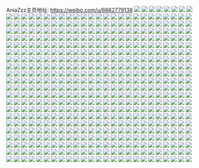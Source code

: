 AniaZzz主页地址: https://weibo.com/u/6662779138 
![](https://wx4.sinaimg.cn/mw2000/007gUldEly1h932h8dlqlj32dc35sqv6.jpg) 
![](https://wx4.sinaimg.cn/mw2000/007gUldEly1h932h9ffhkj32dc35s4qr.jpg) 
![](https://wx4.sinaimg.cn/mw2000/007gUldEly1h932had5kxj32al35s7wi.jpg) 
![](https://wx4.sinaimg.cn/mw2000/007gUldEly1h932hbv3yrj32dc35shdw.jpg) 
![](https://wx4.sinaimg.cn/mw2000/007gUldEly1h932hd6j8yj32dc35sqv8.jpg) 
![](https://wx4.sinaimg.cn/mw2000/007gUldEly1h932hel54sj32d835su0z.jpg) 
![](https://wx4.sinaimg.cn/mw2000/007gUldEly1h932hf3aezj32c02c04qp.jpg) 
![](https://wx4.sinaimg.cn/mw2000/007gUldEly1h90ti6gmc8j30u0140dnx.jpg) 
![](https://wx4.sinaimg.cn/mw2000/007gUldEly1h90ti7124vj30u0140dni.jpg) 
![](https://wx4.sinaimg.cn/mw2000/007gUldEly1h90ti80ztlj30sg23v4br.jpg) 
![](https://wx4.sinaimg.cn/mw2000/007gUldEly1h90ti8kxx0j30u0140gsa.jpg) 
![](https://wx4.sinaimg.cn/mw2000/007gUldEly1h90ti9caw8j30u014rdr3.jpg) 
![](https://wx4.sinaimg.cn/mw2000/007gUldEly1h90ti9txc6j30u01hcteu.jpg) 
![](https://wx4.sinaimg.cn/mw2000/007gUldEly1h90tiambonj30sg2534af.jpg) 
![](https://wx4.sinaimg.cn/mw2000/007gUldEly1h8m3fikgryj32dc35sb2b.jpg) 
![](https://wx4.sinaimg.cn/mw2000/007gUldEly1h8m3fjj639j32dc35s7wj.jpg) 
![](https://wx4.sinaimg.cn/mw2000/007gUldEly1h8m3flvcmcj32222qrnpd.jpg) 
![](https://wx4.sinaimg.cn/mw2000/007gUldEly1h8m3fkjul1j32dc35sb2b.jpg) 
![](https://wx4.sinaimg.cn/mw2000/007gUldEly1h8m3fl8i3bj32c0340b2a.jpg) 
![](https://wx4.sinaimg.cn/mw2000/007gUldEly1h8m3fmbu6lj326h2wn4qq.jpg) 
![](https://wx4.sinaimg.cn/mw2000/007gUldEly1h8gaxmwzhuj31r12c2kjn.jpg) 
![](https://wx4.sinaimg.cn/mw2000/007gUldEly1h8gaxjjw97j31y62nohdv.jpg) 
![](https://wx4.sinaimg.cn/mw2000/007gUldEly1h8gaxo6a1uj31xc2kg1kz.jpg) 
![](https://wx4.sinaimg.cn/mw2000/007gUldEly1h8cfkbj8d0j32dc35snpe.jpg) 
![](https://wx4.sinaimg.cn/mw2000/007gUldEly1h8cfkd465nj32dc35shdu.jpg) 
![](https://wx4.sinaimg.cn/mw2000/007gUldEly1h8cfkfkvh8j325x2vw7wi.jpg) 
![](https://wx4.sinaimg.cn/mw2000/007gUldEly1h8cfkere32j32dc35snpd.jpg) 
![](https://wx4.sinaimg.cn/mw2000/007gUldEly1h8cfke7ay6j32dc35se83.jpg) 
![](https://wx4.sinaimg.cn/mw2000/007gUldEly1h8cfkh7q82j32dc35s1l1.jpg) 
![](https://wx4.sinaimg.cn/mw2000/007gUldEly1h8cfkm57o0j32dc35se84.jpg) 
![](https://wx4.sinaimg.cn/mw2000/007gUldEly1h8cfki3ix2j32dc35shdv.jpg) 
![](https://wx4.sinaimg.cn/mw2000/007gUldEly1h8cfkau5j9j32db35snpe.jpg) 
![](https://wx4.sinaimg.cn/mw2000/007gUldEly1h8ac4pc0t4j32dc35su0y.jpg) 
![](https://wx4.sinaimg.cn/mw2000/007gUldEly1h8ac4q3b26j32dc35sqv6.jpg) 
![](https://wx4.sinaimg.cn/mw2000/007gUldEly1h8ac5dln48j32dc35su0y.jpg) 
![](https://wx4.sinaimg.cn/mw2000/007gUldEly1h8ac4qxd6zj31zk2ng7wh.jpg) 
![](https://wx4.sinaimg.cn/mw2000/007gUldEly1h8ac4rj8rhj31z82n4e81.jpg) 
![](https://wx4.sinaimg.cn/mw2000/007gUldEly1h871znzrqaj322l2wgqv6.jpg) 
![](https://wx4.sinaimg.cn/mw2000/007gUldEly1h871zpbxdtj329935rkjm.jpg) 
![](https://wx4.sinaimg.cn/mw2000/007gUldEly1h871zrmvwjj32bw35s7wk.jpg) 
![](https://wx4.sinaimg.cn/mw2000/007gUldEly1h871zu6fv2j326d31pb2a.jpg) 
![](https://wx4.sinaimg.cn/mw2000/007gUldEly1h84t9me60tj31rz35su0x.jpg) 
![](https://wx4.sinaimg.cn/mw2000/007gUldEly1h84t9na10pj31q732lx6p.jpg) 
![](https://wx4.sinaimg.cn/mw2000/007gUldEly1h84t9o8jy7j31s035sx6p.jpg) 
![](https://wx4.sinaimg.cn/mw2000/007gUldEly1h84t9rpzb9j31kw35s4qp.jpg) 
![](https://wx4.sinaimg.cn/mw2000/007gUldEly1h84t9li9kxj31kw35skjm.jpg) 
![](https://wx4.sinaimg.cn/mw2000/007gUldEly1h84t9oqh7qj30zb1qr4hp.jpg) 
![](https://wx4.sinaimg.cn/mw2000/007gUldEly1h84t9sj0jwj31kw35s7wh.jpg) 
![](https://wx4.sinaimg.cn/mw2000/007gUldEly1h84t9qrvqcj31kw35shdu.jpg) 
![](https://wx4.sinaimg.cn/mw2000/007gUldEly1h84t9uk1mtj30sg5j4u0x.jpg) 
![](https://wx4.sinaimg.cn/mw2000/007gUldEly1h84t9v6bq0j32272dskjl.jpg) 
![](https://wx4.sinaimg.cn/mw2000/007gUldEly1h7ypd5nih6j32dc35snpf.jpg) 
![](https://wx4.sinaimg.cn/mw2000/007gUldEly1h7ypd6uvjhj32ca35se83.jpg) 
![](https://wx4.sinaimg.cn/mw2000/007gUldEly1h7ypd43rmij32ay35s1kz.jpg) 
![](https://wx4.sinaimg.cn/mw2000/007gUldEly1h7ypd37ehwj335s35skjm.jpg) 
![](https://wx4.sinaimg.cn/mw2000/007gUldEly1h7ypd22ap8j32c02c04qq.jpg) 
![](https://wx4.sinaimg.cn/mw2000/007gUldEly1h7psx4xptkj31bz2dau02.jpg) 
![](https://wx4.sinaimg.cn/mw2000/007gUldEly1h7psx5hswfj31s035s4qp.jpg) 
![](https://wx4.sinaimg.cn/mw2000/007gUldEly1h7psx7fygnj32c034hu0x.jpg) 
![](https://wx4.sinaimg.cn/mw2000/007gUldEly1h7psx5z2e7j31s035s4qp.jpg) 
![](https://wx4.sinaimg.cn/mw2000/007gUldEly1h7psx6snioj31rt35snpd.jpg) 
![](https://wx4.sinaimg.cn/mw2000/007gUldEly1h7psx83syvj31gi35sb29.jpg) 
![](https://wx4.sinaimg.cn/mw2000/007gUldEly1h7psx8sfj8j31s035sx6p.jpg) 
![](https://wx4.sinaimg.cn/mw2000/007gUldEly1h7psx4hvrvj32dd35snpf.jpg) 
![](https://wx4.sinaimg.cn/mw2000/007gUldEly1h7osd7nfquj30u0140aib.jpg) 
![](https://wx4.sinaimg.cn/mw2000/007gUldEly1h7osd85p2tj30u01407eq.jpg) 
![](https://wx4.sinaimg.cn/mw2000/007gUldEly1h7osd9qvguj30u0140gt0.jpg) 
![](https://wx4.sinaimg.cn/mw2000/007gUldEly1h7osd9cyolj30u01407cr.jpg) 
![](https://wx4.sinaimg.cn/mw2000/007gUldEly1h7osd8sap3j30u014qwnx.jpg) 
![](https://wx4.sinaimg.cn/mw2000/007gUldEly1h7osdctbruj31410u0qa2.jpg) 
![](https://wx4.sinaimg.cn/mw2000/007gUldEly1h7osdb4835j30u0140ai1.jpg) 
![](https://wx4.sinaimg.cn/mw2000/007gUldEly1h7osddp7nfj30u014jjzg.jpg) 
![](https://wx4.sinaimg.cn/mw2000/007gUldEly1h7osd6zn9uj31400u0wkc.jpg) 
![](https://wx4.sinaimg.cn/mw2000/007gUldEly1h7osdblt34j30u015f7e8.jpg) 
![](https://wx4.sinaimg.cn/mw2000/007gUldEly1h7osdao8ygj31400u0aia.jpg) 
![](https://wx4.sinaimg.cn/mw2000/007gUldEly1h7osdbzgwdj30u01417ay.jpg) 
![](https://wx4.sinaimg.cn/mw2000/007gUldEly1h7osdcghq9j31400u0tgn.jpg) 
![](https://wx4.sinaimg.cn/mw2000/007gUldEly1h7osdd94cyj31230u0wl6.jpg) 
![](https://wx4.sinaimg.cn/mw2000/007gUldEly1h7osde7rg4j30u015445z.jpg) 
![](https://wx4.sinaimg.cn/mw2000/007gUldEly1h7osdelpjwj30u00u0dm1.jpg) 
![](https://wx4.sinaimg.cn/mw2000/007gUldEly1h7osdf1li3j30u00u00yv.jpg) 
![](https://wx4.sinaimg.cn/mw2000/007gUldEly1h7lzipbo61j31zb2n31kx.jpg) 
![](https://wx4.sinaimg.cn/mw2000/007gUldEly1h7lzioscsnj32dc35shdu.jpg) 
![](https://wx4.sinaimg.cn/mw2000/007gUldEly1h7ixmu2nd7j32dc35skjo.jpg) 
![](https://wx4.sinaimg.cn/mw2000/007gUldEly1h7ixmww8bej32c535s7wl.jpg) 
![](https://wx4.sinaimg.cn/mw2000/007gUldEly1h7ixmyla4ej32dc35s1l0.jpg) 
![](https://wx4.sinaimg.cn/mw2000/007gUldEly1h7ixn0a0b5j32dc35su10.jpg) 
![](https://wx4.sinaimg.cn/mw2000/007gUldEly1h7ixn1v11wj32dc35s7wk.jpg) 
![](https://wx4.sinaimg.cn/mw2000/007gUldEly1h7ixn54c4mj32dc35shdy.jpg) 
![](https://wx4.sinaimg.cn/mw2000/007gUldEly1h7ixn692ioj32dc35su0x.jpg) 
![](https://wx4.sinaimg.cn/mw2000/007gUldEly1h7eblyhhk5j32a431k4cv.jpg) 
![](https://wx4.sinaimg.cn/mw2000/007gUldEly1h7eblz76zxj329g30k7g6.jpg) 
![](https://wx4.sinaimg.cn/mw2000/007gUldEly1h7eblxsdsjj32dc35sagv.jpg) 
![](https://wx4.sinaimg.cn/mw2000/007gUldEly1h7ebm0ma1ej32db35se82.jpg) 
![](https://wx4.sinaimg.cn/mw2000/007gUldEly1h7eblztyw9j31z42n0jx5.jpg) 
![](https://wx4.sinaimg.cn/mw2000/007gUldEly1h7ebm3ind8j335s35s4qp.jpg) 
![](https://wx4.sinaimg.cn/mw2000/007gUldEly1h7ebm444iaj30v915owxc.jpg) 
![](https://wx4.sinaimg.cn/mw2000/007gUldEly1h7ebm25z5gj32co35s0z8.jpg) 
![](https://wx4.sinaimg.cn/mw2000/007gUldEly1h7ebm7vixbj32dc35sx6q.jpg) 
![](https://wx4.sinaimg.cn/mw2000/007gUldEly1h71nkrvp1pj32dc35s18m.jpg) 
![](https://wx4.sinaimg.cn/mw2000/007gUldEly1h71nksk88mj328f2z8jxc.jpg) 
![](https://wx4.sinaimg.cn/mw2000/007gUldEly1h71nkqxnllj32dd35sagi.jpg) 
![](https://wx4.sinaimg.cn/mw2000/007gUldEly1h71nkt9hfpj335s35snpd.jpg) 
![](https://wx4.sinaimg.cn/mw2000/007gUldEly1h6wz7es6ktj32cq35skjn.jpg) 
![](https://wx4.sinaimg.cn/mw2000/007gUldEly1h6wz8vhnbjj32dc35saxd.jpg) 
![](https://wx4.sinaimg.cn/mw2000/007gUldEly1h6wz9q1dvfj32dc35sx6s.jpg) 
![](https://wx4.sinaimg.cn/mw2000/007gUldEly1h6wzajygfej32dc35shdv.jpg) 
![](https://wx4.sinaimg.cn/mw2000/007gUldEly1h6wz86l8gtj32dd35s4g6.jpg) 
![](https://wx4.sinaimg.cn/mw2000/007gUldEly1h6wzbr0v6sj32dd35s19z.jpg) 
![](https://wx4.sinaimg.cn/mw2000/007gUldEly1h6wzc9flqpj32dd35sb2b.jpg) 
![](https://wx4.sinaimg.cn/mw2000/007gUldEly1h6usznlhkmj32cs35su0x.jpg) 
![](https://wx4.sinaimg.cn/mw2000/007gUldEly1h6uszof4nwj32d235sqcu.jpg) 
![](https://wx4.sinaimg.cn/mw2000/007gUldEly1h6uszp2t9gj32c02c0kjl.jpg) 
![](https://wx4.sinaimg.cn/mw2000/007gUldEly1h6uszm24g1j325d2v7u0x.jpg) 
![](https://wx4.sinaimg.cn/mw2000/007gUldEly1h6uszrff9yj32c0340qv6.jpg) 
![](https://wx4.sinaimg.cn/mw2000/007gUldEly1h6uszscycyj32c0340kjm.jpg) 
![](https://wx4.sinaimg.cn/mw2000/007gUldEly1h6uszt8uudj32c0340hdu.jpg) 
![](https://wx4.sinaimg.cn/mw2000/007gUldEly1h6qpql1fnkj32bh35snoq.jpg) 
![](https://wx4.sinaimg.cn/mw2000/007gUldEly1h6qpqmwtkaj32dc35se84.jpg) 
![](https://wx4.sinaimg.cn/mw2000/007gUldEly1h6qpqocr3vj329a35snpg.jpg) 
![](https://wx4.sinaimg.cn/mw2000/007gUldEly1h6qpqoz2hrj32c0340kjl.jpg) 
![](https://wx4.sinaimg.cn/mw2000/007gUldEly1h6qpqpobrlj32dc35sjw5.jpg) 
![](https://wx4.sinaimg.cn/mw2000/007gUldEly1h6qpqr8000j32cn35s4qt.jpg) 
![](https://wx4.sinaimg.cn/mw2000/007gUldEly1h6qpqsmgj0j32dc35sx6r.jpg) 
![](https://wx4.sinaimg.cn/mw2000/007gUldEly1h6qpqtnyjtj32c0340e83.jpg) 
![](https://wx4.sinaimg.cn/mw2000/007gUldEly1h6qpqjw7j5j32c02c0u0x.jpg) 
![](https://wx4.sinaimg.cn/mw2000/007gUldEly1h6mnjs0grxj32dc35sx6r.jpg) 
![](https://wx4.sinaimg.cn/mw2000/007gUldEly1h6mnjwt6m4j32dd35se83.jpg) 
![](https://wx4.sinaimg.cn/mw2000/007gUldEly1h6mnkh0x3yj32dc35s4qs.jpg) 
![](https://wx4.sinaimg.cn/mw2000/007gUldEly1h6mnkjef6fj332k2axu0x.jpg) 
![](https://wx4.sinaimg.cn/mw2000/007gUldEly1h6mnkltcdjj332k2axe82.jpg) 
![](https://wx4.sinaimg.cn/mw2000/007gUldEly1h6j68rhlkaj32bz35stq9.jpg) 
![](https://wx4.sinaimg.cn/mw2000/007gUldEly1h6j68x3ph2j32dc35stob.jpg) 
![](https://wx4.sinaimg.cn/mw2000/007gUldEly1h6j69ar5xxj32dc35sjy1.jpg) 
![](https://wx4.sinaimg.cn/mw2000/007gUldEly1h6j6935evuj32dc35s000.jpg) 
![](https://wx4.sinaimg.cn/mw2000/007gUldEly1h6j697vmcvj32al35saiu.jpg) 
![](https://wx4.sinaimg.cn/mw2000/007gUldEly1h6j69f95wmj32c03404qq.jpg) 
![](https://wx4.sinaimg.cn/mw2000/007gUldEly1h6j69gwh1kj30u01427d8.jpg) 
![](https://wx4.sinaimg.cn/mw2000/007gUldEly1h6j69iixjjj30u014046a.jpg) 
![](https://wx4.sinaimg.cn/mw2000/007gUldEly1h6j69lb6boj32c03404qq.jpg) 
![](https://wx4.sinaimg.cn/mw2000/007gUldEly1h67g5an1q2j32db35stuh.jpg) 
![](https://wx4.sinaimg.cn/mw2000/007gUldEly1h67g55vab9j32dc35sb29.jpg) 
![](https://wx4.sinaimg.cn/mw2000/007gUldEly1h67g5gwo7sj32dc35s1kx.jpg) 
![](https://wx4.sinaimg.cn/mw2000/007gUldEly1h67g67p8stj335s35se81.jpg) 
![](https://wx4.sinaimg.cn/mw2000/007gUldEly1h67g6x6x51j335s35s7wh.jpg) 
![](https://wx4.sinaimg.cn/mw2000/007gUldEly1h64qypmpy8j32dc35s1kx.jpg) 
![](https://wx4.sinaimg.cn/mw2000/007gUldEly1h64qywvhezj32dc35s4qs.jpg) 
![](https://wx4.sinaimg.cn/mw2000/007gUldEly1h64qysz6i6j32dc35sqv8.jpg) 
![](https://wx4.sinaimg.cn/mw2000/007gUldEly1h64qyuwds3j32dc35se81.jpg) 
![](https://wx4.sinaimg.cn/mw2000/007gUldEly1h64qz0dpxaj32dc35s7bs.jpg) 
![](https://wx4.sinaimg.cn/mw2000/007gUldEly1h64qyygt70j32c0340b2b.jpg) 
![](https://wx4.sinaimg.cn/mw2000/007gUldEly1h5vrirgz0fj30u01574f7.jpg) 
![](https://wx4.sinaimg.cn/mw2000/007gUldEly1h5vris1pyoj30u014013q.jpg) 
![](https://wx4.sinaimg.cn/mw2000/007gUldEly1h5vrisiropj30u01407do.jpg) 
![](https://wx4.sinaimg.cn/mw2000/007gUldEly1h5vrit2fm7j30u0140tfv.jpg) 
![](https://wx4.sinaimg.cn/mw2000/007gUldEly1h5vritovf5j30u01407e0.jpg) 
![](https://wx4.sinaimg.cn/mw2000/007gUldEly1h5vriu5sv3j30u0140akn.jpg) 
![](https://wx4.sinaimg.cn/mw2000/007gUldEly1h5tfs6g0mlj327k2y41ky.jpg) 
![](https://wx4.sinaimg.cn/mw2000/007gUldEly1h5tfs94mi0j32dc35shdv.jpg) 
![](https://wx4.sinaimg.cn/mw2000/007gUldEly1h5tfsatdibj32742xkqv5.jpg) 
![](https://wx4.sinaimg.cn/mw2000/007gUldEly1h5tfsdku7zj32db35skjn.jpg) 
![](https://wx4.sinaimg.cn/mw2000/007gUldEly1h5tfsfjv22j32dc35s1ky.jpg) 
![](https://wx4.sinaimg.cn/mw2000/007gUldEly1h5ongmyfokj32c03404qq.jpg) 
![](https://wx4.sinaimg.cn/mw2000/007gUldEly1h5ongnr5wcj32c03404qq.jpg) 
![](https://wx4.sinaimg.cn/mw2000/007gUldEly1h5ongon376j32c0340b2a.jpg) 
![](https://wx4.sinaimg.cn/mw2000/007gUldEly1h5ongm13b4j32c03404qq.jpg) 
![](https://wx4.sinaimg.cn/mw2000/007gUldEly1h5hvs32z64j32dc35sqv8.jpg) 
![](https://wx4.sinaimg.cn/mw2000/007gUldEly1h5hvs56rtfj32c0340x6r.jpg) 
![](https://wx4.sinaimg.cn/mw2000/007gUldEly1h5hvs1atvbj327o2y8u0y.jpg) 
![](https://wx4.sinaimg.cn/mw2000/007gUldEly1h5363ib4xpj32dc35skjl.jpg) 
![](https://wx4.sinaimg.cn/mw2000/007gUldEly1h5363kk9m5j32dc35shdt.jpg) 
![](https://wx4.sinaimg.cn/mw2000/007gUldEly1h5363o8cedj32dc35se83.jpg) 
![](https://wx4.sinaimg.cn/mw2000/007gUldEly1h5363rlddmj32b135s4qr.jpg) 
![](https://wx4.sinaimg.cn/mw2000/007gUldEly1h4v16ohvyyj32712xdb2a.jpg) 
![](https://wx4.sinaimg.cn/mw2000/007gUldEly1h4v16rztdcj32c735sb2b.jpg) 
![](https://wx4.sinaimg.cn/mw2000/007gUldEly1h4v16u1wxuj32bc334e82.jpg) 
![](https://wx4.sinaimg.cn/mw2000/007gUldEly1h4v16wjsf0j3289302e82.jpg) 
![](https://wx4.sinaimg.cn/mw2000/007gUldEly1h4v16ylkzwj32482tnhdu.jpg) 
![](https://wx4.sinaimg.cn/mw2000/007gUldEly1h4v16mrtv0j31ow297e81.jpg) 
![](https://wx4.sinaimg.cn/mw2000/007gUldEly1h4nxpuytl3j32bx35skjp.jpg) 
![](https://wx4.sinaimg.cn/mw2000/007gUldEly1h4nxpwx3ouj32dc35s1l2.jpg) 
![](https://wx4.sinaimg.cn/mw2000/007gUldEly1h4nxps6y3dj32c0340b2c.jpg) 
![](https://wx4.sinaimg.cn/mw2000/007gUldEly1h4nxpyn3vfj32c0340e83.jpg) 
![](https://wx4.sinaimg.cn/mw2000/007gUldEly1h4nxpzwiv7j32dc35shdv.jpg) 
![](https://wx4.sinaimg.cn/mw2000/007gUldEly1h4nxq1s3v4j32dc35skjn.jpg) 
![](https://wx4.sinaimg.cn/mw2000/007gUldEly1h3jo6v3s94j31sc2dskjl.jpg) 
![](https://wx4.sinaimg.cn/mw2000/007gUldEly1h3jo6tw83xj31sc2ds1ky.jpg) 
![](https://wx4.sinaimg.cn/mw2000/007gUldEly1h3jo6w5y8dj31sc2dsx6p.jpg) 
![](https://wx4.sinaimg.cn/mw2000/007gUldEly1h3jo6wtp08j31sc2ds1ky.jpg) 
![](https://wx4.sinaimg.cn/mw2000/007gUldEly1h3exfyw00ej30tu0tuwn8.jpg) 
![](https://wx4.sinaimg.cn/mw2000/007gUldEly1h3az48dwmtj31sc2ds1ky.jpg) 
![](https://wx4.sinaimg.cn/mw2000/007gUldEly1h3az47drqbj32c0340x6r.jpg) 
![](https://wx4.sinaimg.cn/mw2000/007gUldEly1h3az4658maj31sc2ds7wi.jpg) 
![](https://wx4.sinaimg.cn/mw2000/007gUldEly1h36zfnnzjmj323o2sw1l0.jpg) 
![](https://wx4.sinaimg.cn/mw2000/007gUldEly1h36zfolubvj325z2vzb29.jpg) 
![](https://wx4.sinaimg.cn/mw2000/007gUldEly1h36zfl2d6sj31sc2ds4qq.jpg) 
![](https://wx4.sinaimg.cn/mw2000/007gUldEly1h36zfppvcwj32c0340b2b.jpg) 
![](https://wx4.sinaimg.cn/mw2000/007gUldEly1h36zfqwtp1j32c02c0npd.jpg) 
![](https://wx4.sinaimg.cn/mw2000/007gUldEly1h36zfryq85j33402c0x6p.jpg) 
![](https://wx4.sinaimg.cn/mw2000/007gUldEly1h36zfuh4opj33402c01ky.jpg) 
![](https://wx4.sinaimg.cn/mw2000/007gUldEly1h36zfw21mlj33402c07wi.jpg) 
![](https://wx4.sinaimg.cn/mw2000/007gUldEly1h2wlfyu3nyj32c03401ky.jpg) 
![](https://wx4.sinaimg.cn/mw2000/007gUldEly1h2wlg0nhknj32bm35shdu.jpg) 
![](https://wx4.sinaimg.cn/mw2000/007gUldEly1h2wlftw0qpj32c0340hdv.jpg) 
![](https://wx4.sinaimg.cn/mw2000/007gUldEly1h2wlg74v3ij329g30me82.jpg) 
![](https://wx4.sinaimg.cn/mw2000/007gUldEly1h2wlflnuzoj32c03404qr.jpg) 
![](https://wx4.sinaimg.cn/mw2000/007gUldEly1h2wlg5hri1j31sc2dsqv5.jpg) 
![](https://wx4.sinaimg.cn/mw2000/007gUldEly1h2wlfxhi6qj32c0340qv6.jpg) 
![](https://wx4.sinaimg.cn/mw2000/007gUldEly1h2wlg2ecuyj32c02c0u0x.jpg) 
![](https://wx4.sinaimg.cn/mw2000/007gUldEly1h2wlg3zmz3j31n626x7wh.jpg) 
![](https://wx4.sinaimg.cn/mw2000/007gUldEly1h2qklekyqlj32an35skjp.jpg) 
![](https://wx4.sinaimg.cn/mw2000/007gUldEly1h2qkljoz05j32b835s1l1.jpg) 
![](https://wx4.sinaimg.cn/mw2000/007gUldEly1h2qklorszhj31sc2dshdt.jpg) 
![](https://wx4.sinaimg.cn/mw2000/007gUldEly1h2qklmhxyvj32c03554qs.jpg) 
![](https://wx4.sinaimg.cn/mw2000/007gUldEly1h2qklhql0uj32c034hhdw.jpg) 
![](https://wx4.sinaimg.cn/mw2000/007gUldEly1h2qklplgjuj31yh1yhb29.jpg) 
![](https://wx4.sinaimg.cn/mw2000/007gUldEly1h2gcnsbvbqj30u0140qb8.jpg) 
![](https://wx4.sinaimg.cn/mw2000/007gUldEly1h2gcnro8qxj30u0140th1.jpg) 
![](https://wx4.sinaimg.cn/mw2000/007gUldEly1h2gcnsuxa4j30u00u0gru.jpg) 
![](https://wx4.sinaimg.cn/mw2000/007gUldEly1h1ubsnj7b7j30u0140tf6.jpg) 
![](https://wx4.sinaimg.cn/mw2000/007gUldEly1h1ubso3vysj30u0140tf0.jpg) 
![](https://wx4.sinaimg.cn/mw2000/007gUldEly1h1ubsn6r98j30u01400yl.jpg) 
![](https://wx4.sinaimg.cn/mw2000/007gUldEly1h1ubsomw4pj30u01400ze.jpg) 
![](https://wx4.sinaimg.cn/mw2000/007gUldEly1h1ubspbi0uj30u01hck0e.jpg) 
![](https://wx4.sinaimg.cn/mw2000/007gUldEly1h1ubspslhrj30u0140dmt.jpg) 
![](https://wx4.sinaimg.cn/mw2000/007gUldEly1h1sn1mlw26j30u0140jxw.jpg) 
![](https://wx4.sinaimg.cn/mw2000/007gUldEly1h1sn1n85emj30u0140tgc.jpg) 
![](https://wx4.sinaimg.cn/mw2000/007gUldEly1h1sn1nn8e7j30u0140jx9.jpg) 
![](https://wx4.sinaimg.cn/mw2000/007gUldEly1h1sn1o1ibij30u0140n4h.jpg) 
![](https://wx4.sinaimg.cn/mw2000/007gUldEly1h0awros5f9j30u0141wmf.jpg) 
![](https://wx4.sinaimg.cn/mw2000/007gUldEly1h0awrp8wy0j30u0140k01.jpg) 
![](https://wx4.sinaimg.cn/mw2000/007gUldEly1h0awrpnajej30u0140dnk.jpg) 
![](https://wx4.sinaimg.cn/mw2000/007gUldEly1h0awrog9v3j30u0140ah8.jpg) 
![](https://wx4.sinaimg.cn/mw2000/007gUldEly1gzsbvubh7gj30u01hctdd.jpg) 
![](https://wx4.sinaimg.cn/mw2000/007gUldEly1gzsbvv2cqsj30u010g10i.jpg) 
![](https://wx4.sinaimg.cn/mw2000/007gUldEly1gzsbvvhwejj30u00xaq8s.jpg) 
![](https://wx4.sinaimg.cn/mw2000/007gUldEly1gzsbvtirkyj30u40u0jw6.jpg) 
![](https://wx4.sinaimg.cn/mw2000/007gUldEly1gzsbvvzagcj30u014013j.jpg) 
![](https://wx4.sinaimg.cn/mw2000/007gUldEly1gzsbvw8w4mj30ks0umdia.jpg) 
![](https://wx4.sinaimg.cn/mw2000/007gUldEly1gzsbvwl7rmj313y0u0q90.jpg) 
![](https://wx4.sinaimg.cn/mw2000/007gUldEly1gzsbvxuxvgj30u00u079j.jpg) 
![](https://wx4.sinaimg.cn/mw2000/007gUldEly1gzsbvtu2xqj30cd0cd3ze.jpg) 
![](https://wx4.sinaimg.cn/mw2000/007gUldEly1gzmnagmrntj31sc2ble83.jpg) 
![](https://wx4.sinaimg.cn/mw2000/007gUldEly1gzmnakxohwj31sc2dsnpe.jpg) 
![](https://wx4.sinaimg.cn/mw2000/007gUldEly1gzmnfohfr2j32c0340hdv.jpg) 
![](https://wx4.sinaimg.cn/mw2000/007gUldEly1gzmnfqvnkcj32c02c0x6q.jpg) 
![](https://wx4.sinaimg.cn/mw2000/007gUldEly1gzmnfzkectj31sc2ds7wj.jpg) 
![](https://wx4.sinaimg.cn/mw2000/007gUldEly1gzmng3lexlj31sc1scqv5.jpg) 
![](https://wx4.sinaimg.cn/mw2000/007gUldEly1gzfk8gisqvj32372sa4qr.jpg) 
![](https://wx4.sinaimg.cn/mw2000/007gUldEly1gzfk8qd9alj323w2zvu0y.jpg) 
![](https://wx4.sinaimg.cn/mw2000/007gUldEly1gzfk9txrv8j321e2phqv6.jpg) 
![](https://wx4.sinaimg.cn/mw2000/007gUldEly1gzfk9fnzfzj32c1340npe.jpg) 
![](https://wx4.sinaimg.cn/mw2000/007gUldEly1gzfk9xpu3mj30vo1kb1cp.jpg) 
![](https://wx4.sinaimg.cn/mw2000/007gUldEly1gzfk92bfxqj31za2n27wj.jpg) 
![](https://wx4.sinaimg.cn/mw2000/007gUldEly1gzfka91gljj32c03404qq.jpg) 
![](https://wx4.sinaimg.cn/mw2000/007gUldEly1gzfk9i1pt1j32c02c04qq.jpg) 
![](https://wx4.sinaimg.cn/mw2000/007gUldEly1gzfka3c47zj31tp2flx6p.jpg) 
![](https://wx4.sinaimg.cn/mw2000/007gUldEly1gyx4lli7bzj30zj07qq3z.jpg) 
![](https://wx4.sinaimg.cn/mw2000/007gUldEly1gyuf7fvte2j32922927wi.jpg) 
![](https://wx4.sinaimg.cn/mw2000/007gUldEly1gyuf78fz6rj3245245e83.jpg) 
![](https://wx4.sinaimg.cn/mw2000/007gUldEly1gyuf7n1f60j32a02a0b2a.jpg) 
![](https://wx4.sinaimg.cn/mw2000/007gUldEly1gysqkf1447j32382sanpf.jpg) 
![](https://wx4.sinaimg.cn/mw2000/007gUldEly1gysqjqw1bfj31za2n24qr.jpg) 
![](https://wx4.sinaimg.cn/mw2000/007gUldEly1gysqk5pxdlj321c2ps7wj.jpg) 
![](https://wx4.sinaimg.cn/mw2000/007gUldEly1gysqjiay9ij32c0340x6r.jpg) 
![](https://wx4.sinaimg.cn/mw2000/007gUldEly1gysqjcv1knj32aq32bu0x.jpg) 
![](https://wx4.sinaimg.cn/mw2000/007gUldEly1gysqkp4z3tj328v2zunpe.jpg) 
![](https://wx4.sinaimg.cn/mw2000/007gUldEly1gysqk1u9thj32c0340kjn.jpg) 
![](https://wx4.sinaimg.cn/mw2000/007gUldEly1gyibl75rqqj32c03407wk.jpg) 
![](https://wx4.sinaimg.cn/mw2000/007gUldEly1gyibl1zdjzj31l52464qq.jpg) 
![](https://wx4.sinaimg.cn/mw2000/007gUldEly1gyibl9ja6xj31kq23mkjl.jpg) 
![](https://wx4.sinaimg.cn/mw2000/007gUldEly1gyiblwt803j31nf278kjm.jpg) 
![](https://wx4.sinaimg.cn/mw2000/007gUldEly1gxbxw6j38xj326a2wd1kz.jpg) 
![](https://wx4.sinaimg.cn/mw2000/007gUldEly1gxbxw8n6qxj326u2x44qr.jpg) 
![](https://wx4.sinaimg.cn/mw2000/007gUldEly1gxbxwfro7sj32c02c0kjl.jpg) 
![](https://wx4.sinaimg.cn/mw2000/007gUldEly1gxbxwb67aaj329t315b2b.jpg) 
![](https://wx4.sinaimg.cn/mw2000/007gUldEly1gxbxwcjcboj323x2tu4qq.jpg) 
![](https://wx4.sinaimg.cn/mw2000/007gUldEly1gxbxwer5djj32c02c0b2a.jpg) 
![](https://wx4.sinaimg.cn/mw2000/007gUldEly1gxbxwh5ut5j32c02c0npd.jpg) 
![](https://wx4.sinaimg.cn/mw2000/007gUldEly1gxbxwj9nxdj32c03401kz.jpg) 
![](https://wx4.sinaimg.cn/mw2000/007gUldEly1gxbxw41mxbj327x2ykkjl.jpg) 
![](https://wx4.sinaimg.cn/mw2000/007gUldEly1gwx61227brj328v2zu7wj.jpg) 
![](https://wx4.sinaimg.cn/mw2000/007gUldEly1gwx6145hm0j32c03407wk.jpg) 
![](https://wx4.sinaimg.cn/mw2000/007gUldEly1gwkzebhxjjj329231thdv.jpg) 
![](https://wx4.sinaimg.cn/mw2000/007gUldEly1gwkzel2514j32c0340qv7.jpg) 
![](https://wx4.sinaimg.cn/mw2000/007gUldEly1gwkze3azf8j32c02c0u0x.jpg) 
![](https://wx4.sinaimg.cn/mw2000/007gUldEly1gw8jktyk2qj32c03407wl.jpg) 
![](https://wx4.sinaimg.cn/mw2000/007gUldEly1gw8jka5qpmj32c0340e84.jpg) 
![](https://wx4.sinaimg.cn/mw2000/007gUldEly1gw8jkj8j4yj3293305x6r.jpg) 
![](https://wx4.sinaimg.cn/mw2000/007gUldEly1gw8jjzjgpnj32yu2851l1.jpg) 
![](https://wx4.sinaimg.cn/mw2000/007gUldEly1gw8jw3czxaj32c0340u11.jpg) 
![](https://wx4.sinaimg.cn/mw2000/007gUldEly1gw8jkwv0ccj31sc2ds7wi.jpg) 
![](https://wx4.sinaimg.cn/mw2000/007gUldEly1gw8jvpmozkj32c03407wj.jpg) 
![](https://wx4.sinaimg.cn/mw2000/007gUldEly1gw8jmrwh79j32c0160b29.jpg) 
![](https://wx4.sinaimg.cn/mw2000/007gUldEly1gw8jmtvy6zj32c02c0b2a.jpg) 
![](https://wx4.sinaimg.cn/mw2000/007gUldEly1guidecqpo1j61x92kekjm02.jpg) 
![](https://wx4.sinaimg.cn/mw2000/007gUldEly1guideme3d6j628z2zz4qr02.jpg) 
![](https://wx4.sinaimg.cn/mw2000/007gUldEly1guideqpd9nj62c0340b2b02.jpg) 
![](https://wx4.sinaimg.cn/mw2000/007gUldEly1guidf2e3tej62c02c07wk02.jpg) 
![](https://wx4.sinaimg.cn/mw2000/007gUldEly1guidfao3vlj62c02c07wj02.jpg) 
![](https://wx4.sinaimg.cn/mw2000/007gUldEly1guidfot9d3j62c02c0e8402.jpg) 
![](https://wx4.sinaimg.cn/mw2000/007gUldEly1guidfsksgfj62c0340qv602.jpg) 
![](https://wx4.sinaimg.cn/mw2000/007gUldEly1guide9fl66j61qg2banpd02.jpg) 
![](https://wx4.sinaimg.cn/mw2000/007gUldEly1guidfutlrrj62c02c07wi02.jpg) 
![](https://wx4.sinaimg.cn/mw2000/007gUldEly1gudq7y1t18j62442ti1kz02.jpg) 
![](https://wx4.sinaimg.cn/mw2000/007gUldEly1gudq811uqkj629c30g7wk02.jpg) 
![](https://wx4.sinaimg.cn/mw2000/007gUldEly1gudq83zwunj62572vpnpe02.jpg) 
![](https://wx4.sinaimg.cn/mw2000/007gUldEly1gudq878gu2j62c0340nph02.jpg) 
![](https://wx4.sinaimg.cn/mw2000/007gUldEly1gudq8anfquj62c03401l102.jpg) 
![](https://wx4.sinaimg.cn/mw2000/007gUldEly1gudq8eexwhj62c0340e8602.jpg) 
![](https://wx4.sinaimg.cn/mw2000/007gUldEly1gudq8j2uknj62bp33me8602.jpg) 
![](https://wx4.sinaimg.cn/mw2000/007gUldEly1gudq8n1d5vj62c0340nph02.jpg) 
![](https://wx4.sinaimg.cn/mw2000/007gUldEly1gudq7vpttkj62c02c01kz02.jpg) 
![](https://wx4.sinaimg.cn/mw2000/007gUldEly1gudq8qsk0hj62c02c000002.jpg) 
![](https://wx4.sinaimg.cn/mw2000/007gUldEly1gtddmcvgiaj326q2xxqv7.jpg) 
![](https://wx4.sinaimg.cn/mw2000/007gUldEly1gtddmefts6j328y2zx4qr.jpg) 
![](https://wx4.sinaimg.cn/mw2000/007gUldEly1gtddmf1y9sj317k1m3nl8.jpg) 
![](https://wx4.sinaimg.cn/mw2000/007gUldEly1gtddmfo7gvj318c1n4nl9.jpg) 
![](https://wx4.sinaimg.cn/mw2000/007gUldEly1gt78s9i70pj32c03401l1.jpg) 
![](https://wx4.sinaimg.cn/mw2000/007gUldEly1gt78sax8h3j32192px1kz.jpg) 
![](https://wx4.sinaimg.cn/mw2000/007gUldEly1gt78selrq8j322f2r8hdv.jpg) 
![](https://wx4.sinaimg.cn/mw2000/007gUldEly1gt78sizxllj32c0340u0z.jpg) 
![](https://wx4.sinaimg.cn/mw2000/007gUldEly1gt78ssyh85j3340340u13.jpg) 
![](https://wx4.sinaimg.cn/mw2000/007gUldEly1gt78s4wsgaj3340340u14.jpg) 
![](https://wx4.sinaimg.cn/mw2000/007gUldEly1gt78svifomj32c0340x6q.jpg) 
![](https://wx4.sinaimg.cn/mw2000/007gUldEly1gt78sxto75j32c0340x6q.jpg) 
![](https://wx4.sinaimg.cn/mw2000/007gUldEly1gt3vbeix50j324w2utqv7.jpg) 
![](https://wx4.sinaimg.cn/mw2000/007gUldEly1gt3vcj2465j30ru1jon77.jpg) 
![](https://wx4.sinaimg.cn/mw2000/007gUldEly1gslbk2owx7j31we2j6x6p.jpg) 
![](https://wx4.sinaimg.cn/mw2000/007gUldEly1gslbk3ivbsj31xk2o8npd.jpg) 
![](https://wx4.sinaimg.cn/mw2000/007gUldEly1gslbk5pv72j31xq2kykjn.jpg) 
![](https://wx4.sinaimg.cn/mw2000/007gUldEly1gslbk8gkn8j32c0340e85.jpg) 
![](https://wx4.sinaimg.cn/mw2000/007gUldEly1gslbkcnwbkj32c0340e85.jpg) 
![](https://wx4.sinaimg.cn/mw2000/007gUldEly1gslbke60fdj328833cx6r.jpg) 
![](https://wx4.sinaimg.cn/mw2000/007gUldEly1gsb1dr0ygij32c0340b2j.jpg) 
![](https://wx4.sinaimg.cn/mw2000/007gUldEly1gsb1dttp3pj31sc2dse82.jpg) 
![](https://wx4.sinaimg.cn/mw2000/007gUldEly1gsb1dxobkaj32c03571l0.jpg) 
![](https://wx4.sinaimg.cn/mw2000/007gUldEly1gsb1e2j1wtj326y2x9x6r.jpg) 
![](https://wx4.sinaimg.cn/mw2000/007gUldEly1gsb1ebuvq7j32c0340he2.jpg) 
![](https://wx4.sinaimg.cn/mw2000/007gUldEly1gsb1ekklcwj31zm2niqvd.jpg) 
![](https://wx4.sinaimg.cn/mw2000/007gUldEly1gsb1eltvb8j31vj2i2hac.jpg) 
![](https://wx4.sinaimg.cn/mw2000/007gUldEly1grdnfj7ufsj326x2x91l6.jpg) 
![](https://wx4.sinaimg.cn/mw2000/007gUldEly1grdnfphxarj32852yuhe1.jpg) 
![](https://wx4.sinaimg.cn/mw2000/007gUldEly1grdnfqv8l7j30yt18b1a1.jpg) 
![](https://wx4.sinaimg.cn/mw2000/007gUldEly1grdnfvb02mj31tr2fonpi.jpg) 
![](https://wx4.sinaimg.cn/mw2000/007gUldEly1grdng5w9o8j32c033zkjw.jpg) 
![](https://wx4.sinaimg.cn/mw2000/007gUldEly1grdngx0aqmj32c0340b2i.jpg) 
![](https://wx4.sinaimg.cn/mw2000/007gUldEly1grdnf9l4hqj31oo2fxkjl.jpg) 
![](https://wx4.sinaimg.cn/mw2000/007gUldEly1gqljnutrqgj323u35se89.jpg) 
![](https://wx4.sinaimg.cn/mw2000/007gUldEly1gqljnx44etj323u35snpk.jpg) 
![](https://wx4.sinaimg.cn/mw2000/007gUldEly1gqljnz1hjbj323u35sb2h.jpg) 
![](https://wx4.sinaimg.cn/mw2000/007gUldEly1gqljo1fsu7j32223351l5.jpg) 
![](https://wx4.sinaimg.cn/mw2000/007gUldEly1gqljo3brnfj323u35snpl.jpg) 
![](https://wx4.sinaimg.cn/mw2000/007gUldEly1gqljnsyj8dj323u35sx6w.jpg) 
![](https://wx4.sinaimg.cn/mw2000/007gUldEly1gqljnjslvfj31z235shdt.jpg) 
![](https://wx4.sinaimg.cn/mw2000/007gUldEly1gqljnkmkf4j323u35shdt.jpg) 
![](https://wx4.sinaimg.cn/mw2000/007gUldEly1gqljnmtxvij323u35s1l6.jpg) 
![](https://wx4.sinaimg.cn/mw2000/007gUldEly1gqljnoxutgj323u35skjs.jpg) 
![](https://wx4.sinaimg.cn/mw2000/007gUldEly1gqljnirle7j335s23uqvc.jpg) 
![](https://wx4.sinaimg.cn/mw2000/007gUldEly1gqljltxgpaj31wg2upnpd.jpg) 
![](https://wx4.sinaimg.cn/mw2000/007gUldEly1gqljlxcgodj323u35s7wp.jpg) 
![](https://wx4.sinaimg.cn/mw2000/007gUldEly1gqljlypkmnj323u35se82.jpg) 
![](https://wx4.sinaimg.cn/mw2000/007gUldEly1gqljlv8njkj315p29pe84.jpg) 
![](https://wx4.sinaimg.cn/mw2000/007gUldEly1gqljm6ht7jj32253394r1.jpg) 
![](https://wx4.sinaimg.cn/mw2000/007gUldEly1gqljm2jq80j321j32cx6x.jpg) 
![](https://wx4.sinaimg.cn/mw2000/007gUldEly1gqljmb3xxyj323u35s1l7.jpg) 
![](https://wx4.sinaimg.cn/mw2000/007gUldEly1gqh45snbsij32c0340e8j.jpg) 
![](https://wx4.sinaimg.cn/mw2000/007gUldEly1gqh45ybungj32c03404r9.jpg) 
![](https://wx4.sinaimg.cn/mw2000/007gUldEly1gqh462o3qzj32c0340npv.jpg) 
![](https://wx4.sinaimg.cn/mw2000/007gUldEly1gqh466lgtlj32c0340x76.jpg) 
![](https://wx4.sinaimg.cn/mw2000/007gUldEly1gqh44zxyh9j32c0340e84.jpg) 
![](https://wx4.sinaimg.cn/mw2000/007gUldEly1gqh4526e64j32c0340he2.jpg) 
![](https://wx4.sinaimg.cn/mw2000/007gUldEly1gqh45bc54pj32c03404qw.jpg) 
![](https://wx4.sinaimg.cn/mw2000/007gUldEly1gqh45fg3ubj32bz293npj.jpg) 
![](https://wx4.sinaimg.cn/mw2000/007gUldEly1gqh44xp275j32c0340npk.jpg) 
![](https://wx4.sinaimg.cn/mw2000/007gUldEly1gqh45iqo9hj32c0340he1.jpg) 
![](https://wx4.sinaimg.cn/mw2000/007gUldEly1gqh45l7z7ij32c0340kju.jpg) 
![](https://wx4.sinaimg.cn/mw2000/007gUldEly1gqh45ob7d9j32c0340b2j.jpg) 
![](https://wx4.sinaimg.cn/mw2000/007gUldEly1gqh458p22kj32c0340e8m.jpg) 
![](https://wx4.sinaimg.cn/mw2000/007gUldEly1gpbjofmn9nj30ru1jfdwx.jpg) 
![](https://wx4.sinaimg.cn/mw2000/007gUldEly1gp1203au66j32b132pkjo.jpg) 
![](https://wx4.sinaimg.cn/mw2000/007gUldEly1gp120bm8whj32c0340hdv.jpg) 
![](https://wx4.sinaimg.cn/mw2000/007gUldEly1gp1206b404j327l2y4x6s.jpg) 
![](https://wx4.sinaimg.cn/mw2000/007gUldEly1gp1208ubz1j32c0340hdv.jpg) 
![](https://wx4.sinaimg.cn/mw2000/007gUldEly1goymmztixuj32c03401l0.jpg) 
![](https://wx4.sinaimg.cn/mw2000/007gUldEly1goymn22uqaj32062o8qv6.jpg) 
![](https://wx4.sinaimg.cn/mw2000/007gUldEly1goymn3bgpcj320j2ope82.jpg) 
![](https://wx4.sinaimg.cn/mw2000/007gUldEly1goymn4k6spj31oz29anpd.jpg) 
![](https://wx4.sinaimg.cn/mw2000/007gUldEly1goymn5morrj31r12c2u0x.jpg) 
![](https://wx4.sinaimg.cn/mw2000/007gUldEly1goymmxj10bj32232qsu0y.jpg) 
![](https://wx4.sinaimg.cn/mw2000/007gUldEly1goymn6uf86j31sc2dsu0x.jpg) 
![](https://wx4.sinaimg.cn/mw2000/007gUldEly1goymn8dtsoj324v2lb4qr.jpg) 
![](https://wx4.sinaimg.cn/mw2000/007gUldEly1goymn9leiej31ob28fkjl.jpg) 
![](https://wx4.sinaimg.cn/mw2000/007gUldEly1goymnbp1l2j32672w94qr.jpg) 
![](https://wx4.sinaimg.cn/mw2000/007gUldEly1gorbghv3npj31sc2dse82.jpg) 
![](https://wx4.sinaimg.cn/mw2000/007gUldEly1gorbgiiv3fj31j021c1kx.jpg) 
![](https://wx4.sinaimg.cn/mw2000/007gUldEly1gorbgixfs1j31q12aqnpd.jpg) 
![](https://wx4.sinaimg.cn/mw2000/007gUldEly1gorbgji163j31k622w4qp.jpg) 
![](https://wx4.sinaimg.cn/mw2000/007gUldEly1gorbgk05prj31lq24ze81.jpg) 
![](https://wx4.sinaimg.cn/mw2000/007gUldEly1gorbgkk8g4j31jb21q4qp.jpg) 
![](https://wx4.sinaimg.cn/mw2000/007gUldEly1gorbglvx10j31sc2dshdu.jpg) 
![](https://wx4.sinaimg.cn/mw2000/007gUldEly1gorbgh02kvj31kz23ze81.jpg) 
![](https://wx4.sinaimg.cn/mw2000/007gUldEly1gorbgmjcf9j31h91z07rb.jpg) 
![](https://wx4.sinaimg.cn/mw2000/007gUldEly1gnhkiezqf6j32c0340e83.jpg) 
![](https://wx4.sinaimg.cn/mw2000/007gUldEly1gnhkigqlcjj325w2vvnpe.jpg) 
![](https://wx4.sinaimg.cn/mw2000/007gUldEly1gnhkijunosj32c0340b2c.jpg) 
![](https://wx4.sinaimg.cn/mw2000/007gUldEly1gnhkimfka8j32c0340qv7.jpg) 
![](https://wx4.sinaimg.cn/mw2000/007gUldEly1gnhkicg7zqj32c0340npf.jpg) 
![](https://wx4.sinaimg.cn/mw2000/007gUldEly1gnhkioexunj32c03404qr.jpg) 
![](https://wx4.sinaimg.cn/mw2000/007gUldEgy1gm0kvrpddej31sc2dsx6p.jpg) 
![](https://wx4.sinaimg.cn/mw2000/007gUldEgy1gm0kvl3cghj32bc335npe.jpg) 
![](https://wx4.sinaimg.cn/mw2000/007gUldEgy1glv5w62fe5j30u0140wl8.jpg) 
![](https://wx4.sinaimg.cn/mw2000/007gUldEgy1glv5we3o8dj30u0140n7q.jpg) 
![](https://wx4.sinaimg.cn/mw2000/007gUldEgy1glv5w757ltj30u01407dd.jpg) 
![](https://wx4.sinaimg.cn/mw2000/007gUldEgy1glv5wc0ljlj30u0141dsv.jpg) 
![](https://wx4.sinaimg.cn/mw2000/007gUldEgy1glv5w5eyt1j30u0140qaq.jpg) 
![](https://wx4.sinaimg.cn/mw2000/007gUldEgy1glv5wcifzbj30u0140tlk.jpg) 
![](https://wx4.sinaimg.cn/mw2000/007gUldEgy1glv5wf80f6j30u0140akk.jpg) 
![](https://wx4.sinaimg.cn/mw2000/007gUldEgy1glv5w9s8b9j30u0140n8u.jpg) 
![](https://wx4.sinaimg.cn/mw2000/007gUldEgy1glv5w7qqbzj30u013014i.jpg) 
![](https://wx4.sinaimg.cn/mw2000/007gUldEly1glfs3xdujhj323s2t2u0x.jpg) 
![](https://wx4.sinaimg.cn/mw2000/007gUldEly1glfs3y6z5nj31sc2ds7wh.jpg) 
![](https://wx4.sinaimg.cn/mw2000/007gUldEly1glfs3ysm2hj31ei1x6hdr.jpg) 
![](https://wx4.sinaimg.cn/mw2000/007gUldEly1glfs3zvz43j31sc2dse81.jpg) 
![](https://wx4.sinaimg.cn/mw2000/007gUldEly1glfs40fc3xj317s17sk5h.jpg) 
![](https://wx4.sinaimg.cn/mw2000/007gUldEly1glfs41742nj31e32nlnpd.jpg) 
![](https://wx4.sinaimg.cn/mw2000/007gUldEly1glfs42683gj31gv2osnpd.jpg) 
![](https://wx4.sinaimg.cn/mw2000/007gUldEly1glc3fhug3wj32c03401l0.jpg) 
![](https://wx4.sinaimg.cn/mw2000/007gUldEly1glc3fjpyzzj32c0340qv7.jpg) 
![](https://wx4.sinaimg.cn/mw2000/007gUldEly1glc3ff6b26j32c0340qv6.jpg) 
![](https://wx4.sinaimg.cn/mw2000/007gUldEly1glc3flef1uj32c0340e83.jpg) 
![](https://wx4.sinaimg.cn/mw2000/007gUldEly1glc3fmujyjj32c03404qr.jpg) 
![](https://wx4.sinaimg.cn/mw2000/007gUldEly1glc3fo9g0bj32c0340x6q.jpg) 
![](https://wx4.sinaimg.cn/mw2000/007gUldEly1glaw8xeaelj321g21ghdt.jpg) 
![](https://wx4.sinaimg.cn/mw2000/007gUldEly1glaw8v0uesj32c03407wk.jpg) 
![](https://wx4.sinaimg.cn/mw2000/007gUldEly1glaw8wlagpj315w1xy4qp.jpg) 
![](https://wx4.sinaimg.cn/mw2000/007gUldEly1gl44pds6tkj32c0340npe.jpg) 
![](https://wx4.sinaimg.cn/mw2000/007gUldEly1gky4u5pzq0j32c0340u0y.jpg) 
![](https://wx4.sinaimg.cn/mw2000/007gUldEly1gky4u3hd7kj32c03407wi.jpg) 
![](https://wx4.sinaimg.cn/mw2000/007gUldEly1gkxyttj06xj30u01404a5.jpg) 
![](https://wx4.sinaimg.cn/mw2000/007gUldEly1gkxytsrvj4j30u00u0k0j.jpg) 
![](https://wx4.sinaimg.cn/mw2000/007gUldEly1gkxytuel4xj30u0140n8p.jpg) 
![](https://wx4.sinaimg.cn/mw2000/007gUldEly1gktlj4wwk6j32a631ke82.jpg) 
![](https://wx4.sinaimg.cn/mw2000/007gUldEly1gksif32soaj32c03401ky.jpg) 
![](https://wx4.sinaimg.cn/mw2000/007gUldEly1gksif55eevj32c02c0aut.jpg) 
![](https://wx4.sinaimg.cn/mw2000/007gUldEly1gksifa2ftwj32c0340e83.jpg) 
![](https://wx4.sinaimg.cn/mw2000/007gUldEly1gksifch0pfj32ax2axqv5.jpg) 
![](https://wx4.sinaimg.cn/mw2000/007gUldEly1gkio9erqv8j32c0340qv6.jpg) 
![](https://wx4.sinaimg.cn/mw2000/007gUldEly1gkio9d9qj0j32c0340qv6.jpg) 
![](https://wx4.sinaimg.cn/mw2000/007gUldEly1gkio9ftxrhj32c0340qv6.jpg) 
![](https://wx4.sinaimg.cn/mw2000/007gUldEly1gkio9gvn1bj32c03404qr.jpg) 
![](https://wx4.sinaimg.cn/mw2000/007gUldEly1gkemlujx6yj32c03401ky.jpg) 
![](https://wx4.sinaimg.cn/mw2000/007gUldEly1gkemlx4va2j32c0340qv6.jpg) 
![](https://wx4.sinaimg.cn/mw2000/007gUldEly1gkemlt5gyrj32c03407wj.jpg) 
![](https://wx4.sinaimg.cn/mw2000/007gUldEly1gkemm0dosuj32c0340u0y.jpg) 
![](https://wx4.sinaimg.cn/mw2000/007gUldEly1gkemm1ph92j31d31d3tv6.jpg) 
![](https://wx4.sinaimg.cn/mw2000/007gUldEly1gkdi9hs1cdj32pg3ttnpo.jpg) 
![](https://wx4.sinaimg.cn/mw2000/007gUldEly1gkdi9jzqndj32c03407wi.jpg) 
![](https://wx4.sinaimg.cn/mw2000/007gUldEly1gkdi9lo3atj32c03407wi.jpg) 
![](https://wx4.sinaimg.cn/mw2000/007gUldEly1gkdi9ncifgj328m2zh000.jpg) 
![](https://wx4.sinaimg.cn/mw2000/007gUldEly1gk87hndsb6j320q2obe82.jpg) 
![](https://wx4.sinaimg.cn/mw2000/007gUldEly1gk87hp56tuj323m2stkjm.jpg) 
![](https://wx4.sinaimg.cn/mw2000/007gUldEly1gk7bh6s8lzj30u0140wpt.jpg) 
![](https://wx4.sinaimg.cn/mw2000/007gUldEly1gk7bh6fquqj30u0176dqj.jpg) 
![](https://wx4.sinaimg.cn/mw2000/007gUldEly1gk7bh73czfj30u0140qbm.jpg) 
![](https://wx4.sinaimg.cn/mw2000/007gUldEly1gk7bh7imwcj30u00u00zx.jpg) 
![](https://wx4.sinaimg.cn/mw2000/007gUldEly1gk7bh7twq1j30u0140k2t.jpg) 
![](https://wx4.sinaimg.cn/mw2000/007gUldEly1gk7bh86030j30u01607eo.jpg) 
![](https://wx4.sinaimg.cn/mw2000/007gUldEly1gk0khxyf2hj30u0140qeo.jpg) 
![](https://wx4.sinaimg.cn/mw2000/007gUldEly1gk0khyng8aj30u0140dp8.jpg) 
![](https://wx4.sinaimg.cn/mw2000/007gUldEly1gk0khzcs3qj30u014e14j.jpg) 
![](https://wx4.sinaimg.cn/mw2000/007gUldEly1gk0khzvsx8j30u0140122.jpg) 
![](https://wx4.sinaimg.cn/mw2000/007gUldEly1gjgwo6qyhfj32c02c07wi.jpg) 
![](https://wx4.sinaimg.cn/mw2000/007gUldEly1gjgwny37f4j32c02c04qq.jpg) 
![](https://wx4.sinaimg.cn/mw2000/007gUldEly1gjgwoez9dgj32c02c0b2a.jpg) 
![](https://wx4.sinaimg.cn/mw2000/007gUldEly1gjgwono52pj329l24yx6p.jpg) 
![](https://wx4.sinaimg.cn/mw2000/007gUldEly1gjgwox6gdjj32c02c0hdu.jpg) 
![](https://wx4.sinaimg.cn/mw2000/007gUldEly1gjdlghfyuzj31sc2dsqv5.jpg) 
![](https://wx4.sinaimg.cn/mw2000/007gUldEly1gjdlgjdnkxj32c0340e83.jpg) 
![](https://wx4.sinaimg.cn/mw2000/007gUldEly1gjdlgr6s72j32c0340qv6.jpg) 
![](https://wx4.sinaimg.cn/mw2000/007gUldEly1gjdlgptez1j32c0340b2b.jpg) 
![](https://wx4.sinaimg.cn/mw2000/007gUldEly1gja50nauy4j329i29i4qq.jpg) 
![](https://wx4.sinaimg.cn/mw2000/007gUldEly1gja50o1kzwj31n41n4hdt.jpg) 
![](https://wx4.sinaimg.cn/mw2000/007gUldEly1gja50p3x45j32c0340npe.jpg) 
![](https://wx4.sinaimg.cn/mw2000/007gUldEly1gja50m9qyij319y29ntuq.jpg) 
![](https://wx4.sinaimg.cn/mw2000/007gUldEly1gj0jx5v4v3j32c0340kjq.jpg) 
![](https://wx4.sinaimg.cn/mw2000/007gUldEly1gj0jxc54f9j32c0340kjp.jpg) 
![](https://wx4.sinaimg.cn/mw2000/007gUldEly1gj0jwxufzmj32c0340hdz.jpg) 
![](https://wx4.sinaimg.cn/mw2000/007gUldEly1gj0jxixvuaj32c03401l2.jpg) 
![](https://wx4.sinaimg.cn/mw2000/007gUldEly1giy3dhzrf7j32c0340u0y.jpg) 
![](https://wx4.sinaimg.cn/mw2000/007gUldEly1giy3dj42v7j32c03404qp.jpg) 
![](https://wx4.sinaimg.cn/mw2000/007gUldEly1giy3dkdo0aj327l2xtu0x.jpg) 
![](https://wx4.sinaimg.cn/mw2000/007gUldEgy1gipy1v6c4sj31sc2dsu0z.jpg) 
![](https://wx4.sinaimg.cn/mw2000/007gUldEgy1gipy2i2c0jj30wa0wawl7.jpg) 
![](https://wx4.sinaimg.cn/mw2000/007gUldEgy1gipy27k70zj32c02c0hdw.jpg) 
![](https://wx4.sinaimg.cn/mw2000/007gUldEgy1gipy2gqhjsj32c02c07wj.jpg) 
![](https://wx4.sinaimg.cn/mw2000/007gUldEgy1gibhkawrz5j31vl30snpe.jpg) 
![](https://wx4.sinaimg.cn/mw2000/007gUldEgy1gibhke8i1pj32c0340u0y.jpg) 
![](https://wx4.sinaimg.cn/mw2000/007gUldEgy1gibhkhp1r2j32c030ghdv.jpg) 
![](https://wx4.sinaimg.cn/mw2000/007gUldEgy1gibhjepku0j328q28qnpe.jpg) 
![](https://wx4.sinaimg.cn/mw2000/007gUldEgy1gibhkkzjqfj32c02c0u0y.jpg) 
![](https://wx4.sinaimg.cn/mw2000/007gUldEgy1gibhk7tmopj323u2t5hdv.jpg) 
![](https://wx4.sinaimg.cn/mw2000/007gUldEly1ghi77od24pj31s01rzawr.jpg) 
![](https://wx4.sinaimg.cn/mw2000/007gUldEly1ghi77n9jv7j31rz1s0kjl.jpg) 
![](https://wx4.sinaimg.cn/mw2000/007gUldEly1gh9wf0bfuuj32c02c0e81.jpg) 
![](https://wx4.sinaimg.cn/mw2000/007gUldEly1gh9wf2mo6hj32c02c0hdt.jpg) 
![](https://wx4.sinaimg.cn/mw2000/007gUldEly1gh9wf45du8j32c02c0b29.jpg) 
![](https://wx4.sinaimg.cn/mw2000/007gUldEly1gh9wf54qw9j32c02c07wh.jpg) 
![](https://wx4.sinaimg.cn/mw2000/007gUldEly1gh6l3fdf0kj31s01s04qp.jpg) 
![](https://wx4.sinaimg.cn/mw2000/007gUldEly1gh6l3g9l4qj32dc1s0hdt.jpg) 
![](https://wx4.sinaimg.cn/mw2000/007gUldEly1gh6l3h95zzj31s02dc7wi.jpg) 
![](https://wx4.sinaimg.cn/mw2000/007gUldEly1gh6l3eco81j31ei1mae81.jpg) 
![](https://wx4.sinaimg.cn/mw2000/007gUldEly1ggv02glr65j30u0140dp0.jpg) 
![](https://wx4.sinaimg.cn/mw2000/007gUldEly1ggv02g59erj30u00u0tho.jpg) 
![](https://wx4.sinaimg.cn/mw2000/007gUldEly1ggv02gznulj30u0140n5t.jpg) 
![](https://wx4.sinaimg.cn/mw2000/007gUldEly1gg4u4k0yipj31qx2d07wj.jpg) 
![](https://wx4.sinaimg.cn/mw2000/007gUldEly1gg4u4n370vj31s02dc1ky.jpg) 
![](https://wx4.sinaimg.cn/mw2000/007gUldEly1gg4u4llw3zj31s02dcqv5.jpg) 
![](https://wx4.sinaimg.cn/mw2000/007gUldEly1gg4u4ewurpj31s02dchdt.jpg) 
![](https://wx4.sinaimg.cn/mw2000/007gUldEly1gg4u4glrqwj31s02dc4qq.jpg) 
![](https://wx4.sinaimg.cn/mw2000/007gUldEly1gg4u4i3hvcj31s02dc4qq.jpg) 
![](https://wx4.sinaimg.cn/mw2000/007gUldEly1gfu1rl9qrcj32c02c01ky.jpg) 
![](https://wx4.sinaimg.cn/mw2000/007gUldEly1gfu1ro4ijbj32c02c01kz.jpg) 
![](https://wx4.sinaimg.cn/mw2000/007gUldEly1gfu1rqstfdj32c02c0qv6.jpg) 
![](https://wx4.sinaimg.cn/mw2000/007gUldEly1gfu1ruc53pj329e29e4qr.jpg) 
![](https://wx4.sinaimg.cn/mw2000/007gUldEly1gfu1ryoiwoj32dc1w9b2a.jpg) 
![](https://wx4.sinaimg.cn/mw2000/007gUldEly1gfu1rwyoevj327z1rze83.jpg) 
![](https://wx4.sinaimg.cn/mw2000/007gUldEly1gfu1s0o3ppj32551pqb2a.jpg) 
![](https://wx4.sinaimg.cn/mw2000/007gUldEly1gfu1ri0v3yj32ad2adb2a.jpg) 
![](https://wx4.sinaimg.cn/mw2000/007gUldEly1gfu1rjgx98j32c03407wi.jpg) 
![](https://wx4.sinaimg.cn/mw2000/007gUldEly1genh7p3pfij32c02c07wj.jpg) 
![](https://wx4.sinaimg.cn/mw2000/007gUldEly1genh7nkti8j31er1er4hf.jpg) 
![](https://wx4.sinaimg.cn/mw2000/007gUldEly1genh7n1njvj326u2xrnpf.jpg) 
